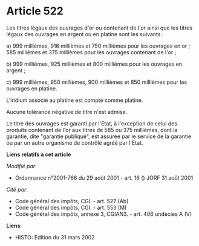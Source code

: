 # Article 522

Les titres légaux des ouvrages d'or ou contenant de l'or ainsi que les titres légaux des ouvrages en argent ou en platine
sont les suivants :

a) 999 millièmes, 916 millièmes et 750 millièmes pour les ouvrages en or ; 585 millièmes et 375 millièmes pour les ouvrages
contenant de l'or ;

b) 999 millièmes, 925 millièmes et 800 millièmes pour les ouvrages en argent ;

c) 999 millièmes, 950 millièmes, 900 millièmes et 850 millièmes pour les ouvrages en platine.

L'iridium associé au platine est compté comme platine.

Aucune tolérance négative de titre n'est admise.

Le titre des ouvrages est garanti par l'Etat, à l'exception de celui des produits contenant de l'or aux titres de 585 ou 375
millièmes, dont la garantie, dite "garantie publique", est assurée par le service de la garantie ou par un autre organisme de
contrôle agréé par l'Etat.

**Liens relatifs à cet article**

_Modifié par_:

  - Ordonnance n°2001-766 du 29 août 2001 - art. 16 () JORF 31 août 2001

_Cité par_:

  - Code général des impôts, CGI. - art. 527 (Ab)
  - Code général des impôts, CGI. - art. 553 (M)
  - Code général des impôts, annexe 3, CGIAN3. - art. 406 undecies A (V)

**Liens**:

  - HISTO: Edition du 31 mars 2002
